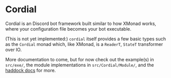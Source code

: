 # Cordial

Cordial is an Discord bot framework built similar to how XMonad works,
where your configuration file becomes your bot executable.

(This is not yet implemented:)
`cordial` itself provides a few basic types such as the `Cordial` monad which,
like XMonad, is a `ReaderT`, `StateT` transformer over IO.

More documentation to come, but for now check out the example(s) in `src/exe/`,
the module implementations in `src/Cordial/Module/`, and the
[haddock docs](https://relrod.github.io/cordial/) for more.
